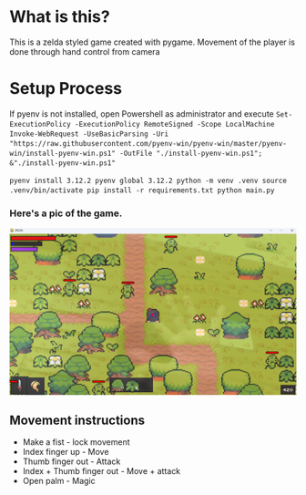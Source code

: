 # What is this?

This is a zelda styled game created with pygame.
Movement of the player is done through hand control from camera

# Setup Process

If pyenv is not installed, open Powershell as administrator and execute
`Set-ExecutionPolicy -ExecutionPolicy RemoteSigned -Scope LocalMachine
Invoke-WebRequest -UseBasicParsing -Uri "https://raw.githubusercontent.com/pyenv-win/pyenv-win/master/pyenv-win/install-pyenv-win.ps1" -OutFile "./install-pyenv-win.ps1"; &"./install-pyenv-win.ps1"`

`pyenv install 3.12.2
pyenv global 3.12.2
python -m venv .venv
source .venv/bin/activate
pip install -r requirements.txt
python main.py`

### Here's a pic of the game.

![Game Screenshot](./readme/game-screenshot.png "Game Screenshot")

## Movement instructions

- Make a fist - lock movement
- Index finger up - Move
- Thumb finger out - Attack
- Index + Thumb finger out - Move + attack
- Open palm - Magic
